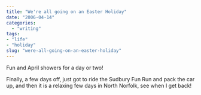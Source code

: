 ```yaml
---
title: "We're all going on an Easter Holiday"
date: "2006-04-14"
categories: 
  - "writing"
tags:
- "life"
- "holiday"
slug: "were-all-going-on-an-easter-holiday"
---
```


Fun and April showers for a day or two!

Finally, a few days off, just got to ride the Sudbury Fun Run and pack the car up, and then it is a relaxing few days in North Norfolk, see when I get back!
